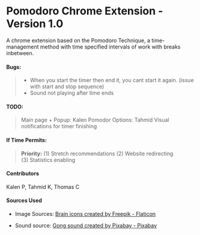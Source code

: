 # Pomodoro Chrome Extension - Version 1.0
A chrome extension based on the Pomodoro Technique, a time-management method with time specified intervals of work with breaks inbetween.

#### Bugs:
> - When you start the timer then end it, you cant start it again. (issue with start and stop sequence)
> - Sound not playing after time ends

#### TODO:
 > Main page + Popup: Kalen
 > Pomodor Options: Tahmid
 > Visual notifications for timer finishing


#### If Time Permits:

>**Priority:**
> (1) Stretch recommendations
> (2) Website redirecting  
> (3) Statistics enabling 

#### Contributors
Kalen P, Tahmid K, Thomas C


#### Sources Used
- Image Sources: <a href="https://www.flaticon.com/free-icons/brain" title="brain icons">Brain icons created by Freepik - Flaticon</a>

- Sound source: <a href="https://pixabay.com/sound-effects/bong-105459/" title="gong"> Gong sound created by Pixabay - Pixabay</a>
